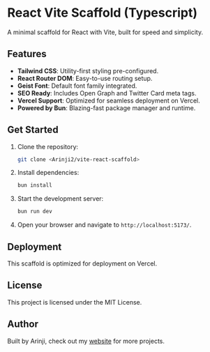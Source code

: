 # React Vite Scaffold (Typescript)

A minimal scaffold for React with Vite, built for speed and simplicity.

## Features

- **Tailwind CSS**: Utility-first styling pre-configured.
- **React Router DOM**: Easy-to-use routing setup.
- **Geist Font**: Default font family integrated.
- **SEO Ready**: Includes Open Graph and Twitter Card meta tags.
- **Vercel Support**: Optimized for seamless deployment on Vercel.
- **Powered by Bun**: Blazing-fast package manager and runtime.

## Get Started

1. Clone the repository:
   ```bash
   git clone <Arinji2/vite-react-scaffold>
   ```
2. Install dependencies:
   ```bash
   bun install
   ```
3. Start the development server:
   ```bash
   bun run dev
   ```
4. Open your browser and navigate to `http://localhost:5173/`.

## Deployment

This scaffold is optimized for deployment on Vercel.

## License

This project is licensed under the MIT License.

## Author

Built by Arinji, check out my [website](https://arinji.com) for more projects.
